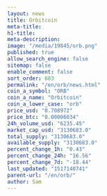 ```yaml
---
layout: news
title: Orbitcoin
meta-title: 
h1-title: 
meta-description: 
image: "/media/19845/orb.png"
published: true
allow_search_engine: false
sitemap: false
enable_comment: false
sort_order: 683
permalink: "/en/orb/news.html"
coin_a_symbol: "ORB"
coin_a_name: "Orbitcoin"
coin_a_lower_case: "orb"
price_usd: "0.708972"
price_btc: "0.00006034"
24h_volume_usd: "6235.45"
market_cap_usd: "3130683.0"
total_supply: "3130683.0"
available_supply: "3130683.0"
percent_change_1h: "0.43"
percent_change_24h: "16.56"
percent_change_7d: "-18.44"
last_updated: "1517140741"
parent-url: "/en/orb/"
author: Sam
---
```


